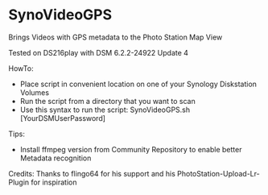 # SynoVideoGPS
Brings Videos with GPS metadata to the Photo Station Map View

Tested on DS216play with DSM 6.2.2-24922 Update 4

HowTo:
- Place script in convenient location on one of your Synology Diskstation Volumes
- Run the script from a directory that you want to scan
- Use this syntax to run the script: SynoVideoGPS.sh [YourDSMUserPassword]

Tips:
- Install ffmpeg version from Community Repository to enable better Metadata recognition

Credits:
Thanks to flingo64 for his support and his PhotoStation-Upload-Lr-Plugin for inspiration
